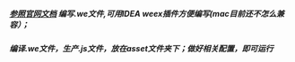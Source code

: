 ##### [参照官网文档](http://alibaba.github.io/weex/doc/)  编写.we文件,可用IDEA weex插件方便编写(mac目前还不怎么兼容）；

##### 编译.we文件，生产.js文件，放在asset文件夹下；做好相关配置，即可运行

